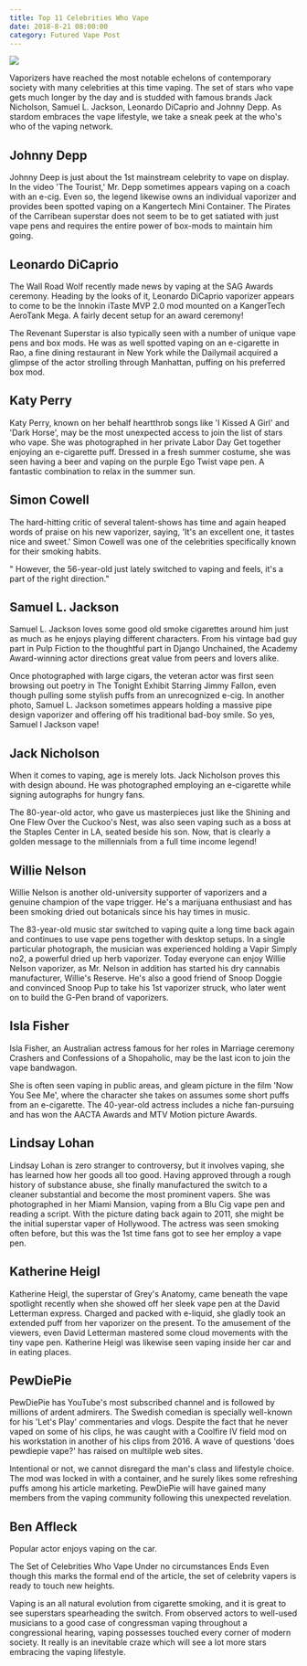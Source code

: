 ```yaml
---
title: Top 11 Celebrities Who Vape
date: 2018-8-21 08:00:00
category: Futured Vape Post
---
```


![](/images/1.jpg)

Vaporizers have reached the most notable echelons of contemporary society with many celebrities at this time vaping. The set of stars who vape gets much longer by the day and is studded with famous brands Jack Nicholson, Samuel L. Jackson, Leonardo DiCaprio and Johnny Depp. As stardom embraces the vape lifestyle, we take a sneak peek at the who's who of the vaping network.

<!-- more -->

## Johnny Depp

Johnny Deep is just about the 1st mainstream celebrity to vape on display. In the video 'The Tourist,' Mr. Depp sometimes appears vaping on a coach with an e-cig. Even so, the legend likewise owns an individual vaporizer and provides been spotted vaping on a Kangertech Mini Container. The Pirates of the Carribean superstar does not seem to be to get satiated with just vape pens and requires the entire power of box-mods to maintain him going.

## Leonardo DiCaprio

The Wall Road Wolf recently made news by vaping at the SAG Awards ceremony. Heading by the looks of it, Leonardo DiCaprio vaporizer appears to come to be the Innokin iTaste MVP 2.0 mod mounted on a KangerTech AeroTank Mega. A fairly decent setup for an award ceremony!

The Revenant Superstar is also typically seen with a number of unique vape pens and box mods. He was as well spotted vaping on an e-cigarette in Rao, a fine dining restaurant in New York while the Dailymail acquired a glimpse of the actor strolling through Manhattan, puffing on his preferred box mod.

## Katy Perry

Katy Perry, known on her behalf heartthrob songs like 'I Kissed A Girl' and 'Dark Horse', may be the most unexpected access to join the list of stars who vape. She was photographed in her private Labor Day Get together enjoying an e-cigarette puff. Dressed in a fresh summer costume, she was seen having a beer and vaping on the purple Ego Twist vape pen. A fantastic combination to relax in the summer sun.

## Simon Cowell

The hard-hitting critic of several talent-shows has time and again heaped words of praise on his new vaporizer, saying, 'It's an excellent one, it tastes nice and sweet.' Simon Cowell was one of the celebrities specifically known for their smoking habits.

" However, the 56-year-old just lately switched to vaping and feels, it's a part of the right direction."

## Samuel L. Jackson

Samuel L. Jackson loves some good old smoke cigarettes around him just as much as he enjoys playing different characters. From his vintage bad guy part in Pulp Fiction to the thoughtful part in Django Unchained, the Academy Award-winning actor directions great value from peers and lovers alike. 

Once photographed with large cigars, the veteran actor was first seen browsing out poetry in The Tonight Exhibit Starring Jimmy Fallon, even though pulling some stylish puffs from an unrecognized e-cig. In another photo, Samuel L. Jackson sometimes appears holding a massive pipe design vaporizer and offering off his traditional bad-boy smile. So yes, Samuel l Jackson vape!

## Jack Nicholson

When it comes to vaping, age is merely lots. Jack Nicholson proves this with design abound. He was photographed employing an e-cigarette while signing autographs for hungry fans.

The 80-year-old actor, who gave us masterpieces just like the Shining and One Flew Over the Cuckoo's Nest, was also seen vaping such as a boss at the Staples Center in LA, seated beside his son. Now, that is clearly a golden message to the millennials from a full time income legend!

## Willie Nelson

Willie Nelson is another old-university supporter of vaporizers and a genuine champion of the vape trigger. He's a marijuana enthusiast and has been smoking dried out botanicals since his hay times in music.

The 83-year-old music star switched to vaping quite a long time back again and continues to use vape pens together with desktop setups. In a single particular photograph, the musician was experienced holding a Vapir Simply no2, a powerful dried up herb vaporizer. Today everyone can enjoy Willie Nelson vaporizer, as Mr. Nelson in addition has started his dry cannabis manufacturer, Willie's Reserve. He's also a good friend of Snoop Doggie and convinced Snoop Pup to take his 1st vaporizer struck, who later went on to build the G-Pen brand of vaporizers.

## Isla Fisher

Isla Fisher, an Australian actress famous for her roles in Marriage ceremony Crashers and Confessions of a Shopaholic, may be the last icon to join the vape bandwagon.

She is often seen vaping in public areas, and gleam picture in the film 'Now You See Me', where the character she takes on assumes some short puffs from an e-cigarette. The 40-year-old actress includes a niche fan-pursuing and has won the AACTA Awards and MTV Motion picture Awards.

## Lindsay Lohan

Lindsay Lohan is zero stranger to controversy, but it involves vaping, she has learned how her goods all too good. Having approved through a rough history of substance abuse, she finally manufactured the switch to a cleaner substantial and become the most prominent vapers. She was photographed in her Miami Mansion, vaping from a Blu Cig vape pen and reading a script. With the picture dating back again to 2011, she might be the initial superstar vaper of Hollywood. The actress was seen smoking often before, but this was the 1st time fans got to see her employ a vape pen.

## Katherine Heigl

Katherine Heigl, the superstar of Grey's Anatomy, came beneath the vape spotlight recently when she showed off her sleek vape pen at the David Letterman express. Charged and packed with e-liquid, she gladly took an extended puff from her vaporizer on the present. To the amusement of the viewers, even David Letterman mastered some cloud movements with the tiny vape pen. Katherine Heigl was likewise seen vaping inside her car and in eating places.

## PewDiePie

PewDiePie has YouTube's most subscribed channel and is followed by millions of ardent admirers. The Swedish comedian is specially well-known for his 'Let's Play' commentaries and vlogs. Despite the fact that he never vaped on some of his clips, he was caught with a Coolfire IV field mod on his workstation in another of his clips from 2016. A wave of questions 'does pewdiepie vape?' has raised on multilple web sites.

Intentional or not, we cannot disregard the man's class and lifestyle choice. The mod was locked in with a container, and he surely likes some refreshing puffs among his article marketing. PewDiePie will have gained many members from the vaping community following this unexpected revelation.

## Ben Affleck

Popular actor enjoys vaping on the car.

The Set of Celebrities Who Vape Under no circumstances Ends
Even though this marks the formal end of the article, the set of celebrity vapers is ready to touch new heights.

Vaping is an all natural evolution from cigarette smoking, and it is great to see superstars spearheading the switch. From observed actors to well-used musicians to a good case of congressman vaping throughout a congressional hearing, vaping possesses touched every corner of modern society. It really is an inevitable craze which will see a lot more stars embracing the vaping lifestyle.